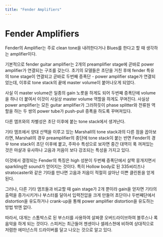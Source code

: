 ```yaml
---
title: "Fender Amplifiers"
---
```

# Fender Amplifiers

Fender의 Amplifier는 주로 clean tone을 내려한다거나 Blues를 한다고 할 때
생각하는 amplifier이다.

기본적으로 fender guitar amplifier는 2개의 preamplifier stage에 곧바로 power amplifier가
연결되는 구조를 갖는다. 초기의 모델들은 초단을 거친 후에 fender 특유의 tone stage이
연결되고 곧바로 두번째 증폭단 - power amplifier stage가 연결되었는데, 이후로
tone stack의 끝에 master volume이 붙어나오게 되었다.

사실 이 master volume은 일종의 gain 노릇을 하게도 되어 두번째 증폭단에 volume을
하나 더 붙여서 이것이 사실상 master volume 역할을 하게도 꾸며진다.
사실상 power amplifier는 모든 guitar amplifier가 그러하듯이 phase splitter와
전류원 역할을 하는 두 쌍의 power tube가 push-pull 증폭을 하도록 꾸며져있다.

다른 앰프와의 차별성은 초단 이후에 붙는 tone stack에서 생겨난다.

기타 앰프에서 양대 산맥을 이루고 있는 Marshall의 tone stack과의 다른 점을
꼽아보라면, Marshall의 경우 preamplifier의 종단에 tone stack이 붙는 반면
Fender의 경우 tone stack이 초단 이후에 붙고, 주파수 특성으로 보자면
중간 대역이 푹 꺼져있는 것은 마샬과 유사하나 고음과 저음이 보다 강조되는 특성을
가지고 있다.

이것에서 결정되는 Fender의 특징은 high 성분이 두번째 증폭단에서 살짝 뭉개지면서 
sparkling한 sound가 얻어지는 것이다. 특히 Hollow body로 된 335씨리즈나 
stratocaster와 같은 기타를 만나면 고음과 저음이 적절히 살아난 이쁜 클린톤을
얻게 된다.

그러나, 다른 기타 앰프들과 비교할 때 gain stage가 2개 뿐이라
gain을 얻자면 기타의 출력을 증가시키거나 부스터를 달아서 입력전압을
크게 만들어 초단이나 두번째단에서 distortion을 유도하거나 crank-up을 통해
power amplifier distortion을 유도하는 방법 밖엔 없다.

따라서, 대개는 스톰박스로 된 부스터를 사용하여 살짜쿵 오버드라이브하여
블루스나 록음악을 하게 되는 것이다. 스피커는 최근들어 젠센이나 셀레스쳔에
비하여 상대적으로 저렴한 에미넌스의 드라이버를 달고 나오는 것으로 알고 있다.

